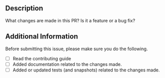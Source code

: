 ## Description

What changes are made in this PR? Is it a feature or a bug fix?

## Additional Information

Before submitting this issue, please make sure you do the following.

- [ ] Read the contributing guide
- [ ] Added documentation related to the changes made.
- [ ] Added or updated tests (and snapshots) related to the changes made.
